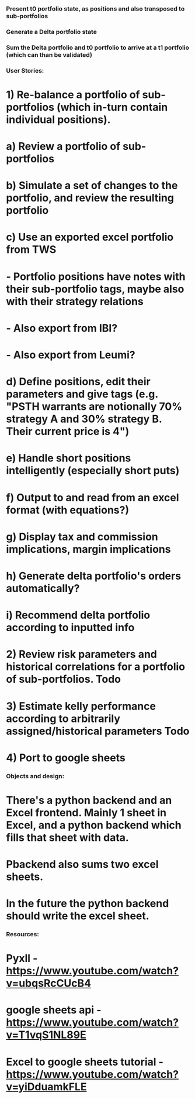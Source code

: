 



### Present t0 portfolio state, as positions and also transposed to sub-portfolios


### Generate a Delta portfolio state



### Sum the Delta portfolio and t0 portfolio to arrive at a t1 portfolio (which can than be validated)




###

### User Stories:
# 1) Re-balance a portfolio of sub-portfolios (which in-turn contain individual positions).
#   a) Review a portfolio of sub-portfolios
#   b) Simulate a set of changes to the portfolio, and review the resulting portfolio
#   c) Use an exported excel portfolio from TWS
#       - Portfolio positions have notes with their sub-portfolio tags, maybe also with their strategy relations
#       - Also export from IBI?
#       - Also export from Leumi?
#   d) Define positions, edit their parameters and give tags (e.g. "PSTH warrants are notionally 70% strategy A and 30% strategy B. Their current price is 4")
#   e) Handle short positions intelligently (especially short puts)
#   f) Output to and read from an excel format (with equations?)
#   g) Display tax and commission implications, margin implications
#   h) Generate delta portfolio's orders automatically?
#   i) Recommend delta portfolio according to inputted info
# 2) Review risk parameters and historical correlations for a portfolio of sub-portfolios. Todo
#
# 3) Estimate kelly performance according to arbitrarily assigned/historical parameters Todo
# 4) Port to google sheets
### Objects and design:

# There's a python backend and an Excel frontend. Mainly 1 sheet in Excel, and a python backend which fills that sheet with data.
# Pbackend also sums two excel sheets.
# In the future the python backend should write the excel sheet.


### Resources:

# Pyxll - https://www.youtube.com/watch?v=ubqsRcCUcB4
# google sheets api -  https://www.youtube.com/watch?v=T1vqS1NL89E
# Excel to google sheets tutorial - https://www.youtube.com/watch?v=yiDduamkFLE



